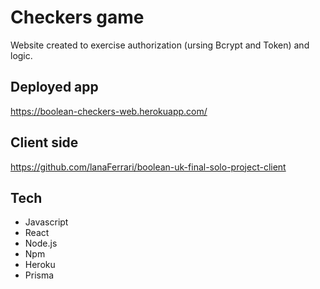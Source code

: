 # Checkers game

Website created to exercise authorization (ursing Bcrypt and Token) and logic.

## Deployed app
https://boolean-checkers-web.herokuapp.com/

## Client side
https://github.com/lanaFerrari/boolean-uk-final-solo-project-client

## Tech
- Javascript
- React
- Node.js
- Npm
- Heroku
- Prisma

